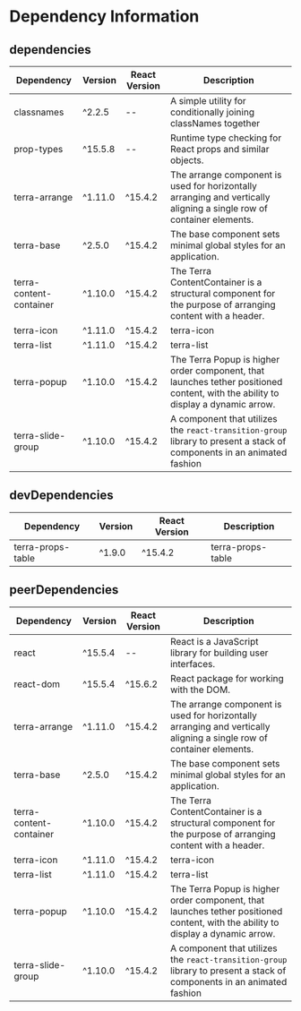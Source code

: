 # Dependency Information

## dependencies
| Dependency | Version | React Version | Description |
|-|-|-|-|
| classnames | ^2.2.5 | -- | A simple utility for conditionally joining classNames together |
| prop-types | ^15.5.8 | -- | Runtime type checking for React props and similar objects. |
| terra-arrange | ^1.11.0 | ^15.4.2 | The arrange component is used for horizontally arranging and vertically aligning a single row of container elements. |
| terra-base | ^2.5.0 | ^15.4.2 | The base component sets minimal global styles for an application. |
| terra-content-container | ^1.10.0 | ^15.4.2 | The Terra ContentContainer is a structural component for the purpose of arranging content with a header. |
| terra-icon | ^1.11.0 | ^15.4.2 | terra-icon |
| terra-list | ^1.11.0 | ^15.4.2 | terra-list |
| terra-popup | ^1.10.0 | ^15.4.2 | The Terra Popup is higher order component, that launches tether positioned content, with the ability to display a dynamic arrow. |
| terra-slide-group | ^1.10.0 | ^15.4.2 | A component that utilizes the `react-transition-group` library to present a stack of components in an animated fashion |

## devDependencies
| Dependency | Version | React Version | Description |
|-|-|-|-|
| terra-props-table | ^1.9.0 | ^15.4.2 | terra-props-table |

## peerDependencies
| Dependency | Version | React Version | Description |
|-|-|-|-|
| react | ^15.5.4 | -- | React is a JavaScript library for building user interfaces. |
| react-dom | ^15.5.4 | ^15.6.2 | React package for working with the DOM. |
| terra-arrange | ^1.11.0 | ^15.4.2 | The arrange component is used for horizontally arranging and vertically aligning a single row of container elements. |
| terra-base | ^2.5.0 | ^15.4.2 | The base component sets minimal global styles for an application. |
| terra-content-container | ^1.10.0 | ^15.4.2 | The Terra ContentContainer is a structural component for the purpose of arranging content with a header. |
| terra-icon | ^1.11.0 | ^15.4.2 | terra-icon |
| terra-list | ^1.11.0 | ^15.4.2 | terra-list |
| terra-popup | ^1.10.0 | ^15.4.2 | The Terra Popup is higher order component, that launches tether positioned content, with the ability to display a dynamic arrow. |
| terra-slide-group | ^1.10.0 | ^15.4.2 | A component that utilizes the `react-transition-group` library to present a stack of components in an animated fashion |
